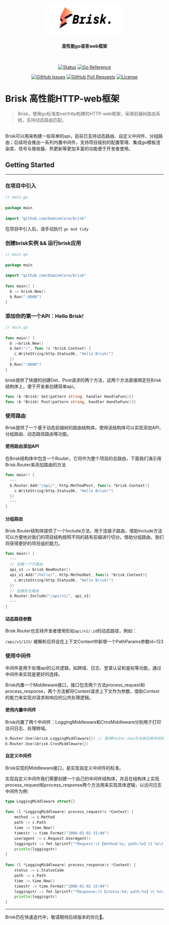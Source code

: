 <p align="center">
  <a href="" rel="noopener">
 <img width=250px height=100px src="docs/Brisk.png" alt="Project logo"></a>
</p>

<h4 align="center">高性能go语言web框架</h4>
<br>
<div align="center">

[![Status](https://img.shields.io/badge/status-active-success.svg)]()
[![Go Reference](https://pkg.go.dev/badge/github.com/DomineCore/brisk.svg)](https://pkg.go.dev/github.com/DomineCore/brisk)

[![GitHub Issues](https://img.shields.io/github/issues/DomineCore/brisk.svg)](https://github.com/DomineCore/brisk/issues)
[![GitHub Pull Requests](https://img.shields.io/github/issues-pr/DomineCore/brisk.svg)](https://github.com/DomineCore/brisk/pulls)
[![License](https://img.shields.io/badge/license-MIT-blue.svg)](/LICENSE)
</div>

# Brisk 高性能HTTP-web框架 
> Brisk，使用go标准库net/http构建的HTTP-web框架，采用前缀树路由系统，支持动态路由匹配。

<br>
Brisk可以用来构建一些简单的api，目前已支持动态路由、自定义中间件、分组路由；后续将会推出一系列内置中间件，支持项目级别的配置管理、集成go模板渲染库、信号与接收器、热更新等更加丰富的功能便于开发者使用。

<br>


## Getting Started
---
### 在项目中引入
```go
// main.go

package main

import "github.com/DomineCore/brisk"

```
在项目中引入后，请手动执行 `go mod tidy`

### 创建brisk实例 && 运行brisk应用
```go
// main.go

package main

import "github.com/DomineCore/brisk"

func main() {
  b := brisk.New()
  b.Run(":8000")
}

```

### 添加你的第一个API：Hello Brisk!
```go
// main.go

func main() {
  b :=brisk.New()
  b.Get("/", func (c *brisk.Context) {
    c.WriteString(http.StatusOk, "Hello Brisk!")
  })
  b.Run(":8000")
}

```
brisk提供了快捷的创建Get、Post请求的两个方法，这两个方法直接绑定在Brisk结构体上，便于开发者创建简单api。
```go
func (b *Brisk) Get(pattern string, handler HandleFunc){}
func (b *Brisk) Post(pattern string, handler HandleFunc){}
```
### 使用路由
Brisk提供了一个基于动态前缀树的路由结构体。使用该结构体可以实现添加API、分组路由、动态路径路由等功能。
<br>

#### 使用路由添加API
在Brisk结构体中包含一个Router，它将作为整个项目的总路由，下面我们演示用Brisk.Router来添加路由的方法
```go
func main() {
  ···
  b.Router.Add("/api/", http.MethodPost, func(c *brisk.Context){
    c.WriteString(http.StatusOk, "Hello Brisk!")
  })
  ···
}
```

#### 分组路由
Brisk.Router结构体提供了一个Include方法，用于连接子路由，借助Include方法可以方便地对我们的项目结构按照不同的路有前缀进行切分。借助分组路由，我们将获得更好的项目组织能力。
```go
func main() {
  ···
  // 创建一个子路由
  api_v1 := brisk.NewRouter()
  api_v1.Add("/hello/", http.MethodGet, func(c *brisk.Context){
    c.WriteString(http.StatusOk, "Hello Brisk!")
  })
  // 连接到主路由
  b.Router.Include("/api/v1/", api_v1)
  ···
}
```

#### 动态路径参数
Brisk.Router也支持开发者使用形如`api/v1/:id`的动态路径，例如：

`/api/v1/123/` 被解析后将会在上下文Context中新增一个PathParams参数id=123


### 使用中间件

中间件是用于处理api的公共逻辑，如跨域、日志、登录认证和鉴权等功能，通过中间件来实现是更好的选择。

Brisk内置一个Middleware接口，接口包含两个方法process_request和process_response，两个方法都将Context请求上下文作为参数，借助Context的能力来实现对请求和响应的公共处理逻辑。

#### 使用内置中间件
Brisk内置了两个中间件：LoggingMiddleware和CrosMiddleware分别用于打印访问日志、处理跨域。
```go
b.Router.Use(&brisk.LoggingMiddleware{}) // 使用Router.Use方法来应用中间件
b.Router.Use(&brisk.CrosMiddleware{})
```

#### 自定义中间件
Brisk实现的Middleware接口，是实现自定义中间件的标准。

实现自定义中间件我们需要创建一个自己的中间件结构体，并且在结构体上实现process_request和process_response两个方法用来实现具体逻辑，以访问日志中间件为例:
```go
type LoggingMiddleware struct{}

func (l *LoggingMiddleware) process_request(c *Context) {
	method := c.Method
	path := c.Path
	time := time.Now()
	timestr := time.Format("2006-01-02 15:04")
	useragent := c.Request.UserAgent()
	loggingstr := fmt.Sprintf("*Request:\t【method:%s; path:%s】\t %s\t from：%s\t", method, path, timestr, useragent)
	println(loggingstr)
}

func (l *LoggingMiddleware) process_response(c *Context) {
	status := c.StatusCode
	path := c.Path
	time := time.Now()
	timestr := time.Format("2006-01-02 15:04")
	loggingstr := fmt.Sprintf("*Response:\t【status:%d; path:%s】\t %s\t", status, path, timestr)
	println(loggingstr)
}
```
----

Brisk仍在快速迭代中，敬请期待后续版本的优化👾。